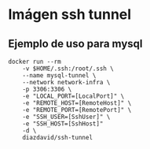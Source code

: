 # Imágen ssh tunnel

## Ejemplo de uso para mysql
```
docker run --rm 
    -v $HOME/.ssh:/root/.ssh \
    --name mysql-tunnel \
    --network network-infra \
    -p 3306:3306 \
    -e "LOCAL_PORT=[LocalPort]" \
    -e "REMOTE_HOST=[RemoteHost]" \
    -e "REMOTE_PORT=[RemotePort]" \
    -e "SSH_USER=[SshUser]" \
    -e "SSH_HOST=[SshHost]" 
    -d \
    diazdavid/ssh-tunnel
```
